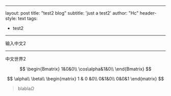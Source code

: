 <head>
    <script src="https://cdn.mathjax.org/mathjax/latest/MathJax.js?config=TeX-AMS-MML_HTMLorMML" type="text/javascript"></script>
    <script type="text/x-mathjax-config">
        MathJax.Hub.Config({
            tex2jax: {
            skipTags: ['script', 'noscript', 'style', 'textarea', 'pre'],
            inlineMath: [['$','$']]
            }
        });
    </script>
</head>

---
layout: post
title: "test2 blog"
subtitle: 'just a test2'
author: "Hc"
header-style: text
tags:

  - test2
---

输入中文2

------

中文世界2


$$
\begin{Bmatrix}
1&0&0\\
\cos\alpha&1&0\\
\end{Bmatrix}
$$


$$
\alpha\\
\beta\\
\begin{matrix}
1 & 0 &0\\
0&1&0\\
0&0&1
\end{matrix}
$$


> blabla$\Omega$

